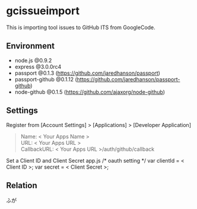 # gcissueimport
This is importing tool issues to GitHub ITS from GoogleCode.


## Environment
* node.js @0.9.2
* express @3.0.0rc4
* passport @0.1.3 (<https://github.com/jaredhanson/passport>)
* passport-github @0.1.12 (<https://github.com/jaredhanson/passport-github>)
* node-github @0.1.5 (<https://github.com/ajaxorg/node-github>)


## Settings
Register from [Account Settings] > [Applications] > [Developer Application]  
> Name: < Your Apps Name >  
> URL: < Your Apps URL >  
> CallbackURL: < Your Apps URL >/auth/github/callback

Set a Client ID and Client Secret app.js
    /* oauth setting */
    var clientId = < Client ID >;
    var secret = < Client Secret >;


## Relation
ふが